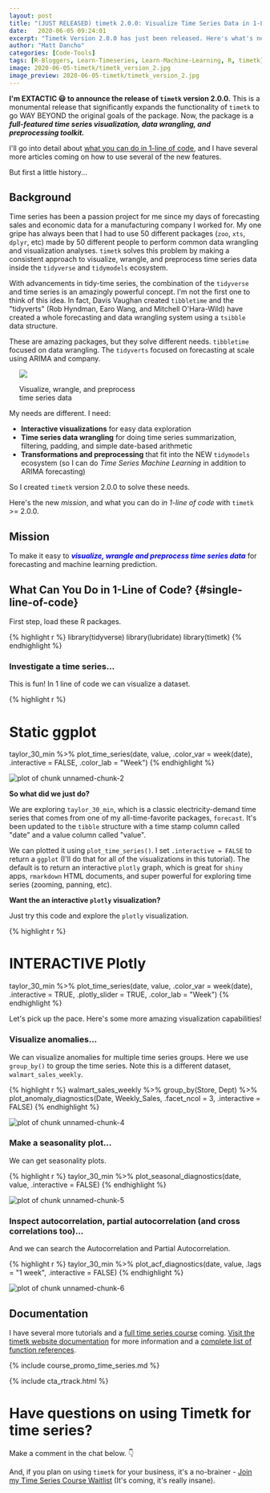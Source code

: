 ```yaml
---
layout: post
title: "(JUST RELEASED) timetk 2.0.0: Visualize Time Series Data in 1-Line of Code"
date:   2020-06-05 09:24:01
excerpt: "Timetk Version 2.0.0 has just been released. Here's what's new for time series data analysis."
author: "Matt Dancho"
categories: [Code-Tools]
tags: [R-Bloggers, Learn-Timeseries, Learn-Machine-Learning, R, timetk]
image: 2020-06-05-timetk/timetk_version_2.jpg
image_preview: 2020-06-05-timetk/timetk_version_2.jpg
---
```





__I'm EXTACTIC 😃 to announce the release of `timetk` version 2.0.0.__ This is a monumental release that significantly expands the functionality of `timetk` to go WAY BEYOND the original goals of the package. Now, the package is a ___full-featured time series visualization, data wrangling, and preprocessing toolkit.___ 

I'll go into detail about [what you can do in 1-line of code](#single-line-of-code), and I have several more articles coming on how to use several of the new features. 

But first a little history...

## Background

Time series has been a passion project for me since my days of forecasting sales and economic data for a manufacturing company I worked for. My one gripe has always been that I had to use 50 different packages (`zoo`, `xts`, `dplyr`, etc) made by 50 different people to perform common data wrangling and visualization analyses. `timetk` solves this problem by making a consistent approach to visualize, wrangle, and preprocess time series data inside the `tidyverse` and `tidymodels` ecosystem. 

With advancements in tidy-time series, the combination of the `tidyverse` and time series is an amazingly powerful concept. I'm not the first one to think of this idea. In fact, Davis Vaughan created `tibbletime` and the "tidyverts" (Rob Hyndman, Earo Wang, and Mitchell O'Hara-Wild) have created a whole forecasting and data wrangling system using a `tsibble` data structure. 

These are amazing packages, but they solve different needs. `tibbletime` focused on data wrangling. The `tidyverts` focused on forecasting at scale using ARIMA and company. 

<div class="pull-right hidden-xs" style="width:50%; margin-left:20px;">
  <a href="#" target="_blank">
  <img class="img-responsive" src="/assets/2020-06-05-timetk/timetk_version_2.jpg"> 
  </a>
  <p class="date text-center">Visualize, wrangle, and preprocess time series data</p>
</div>

My needs are different. I need:

- __Interactive visualizations__ for easy data exploration
- __Time series data wrangling__ for doing time series summarization, filtering, padding, and simple date-based arithmetic
- __Transformations and preprocessing__ that fit into the NEW `tidymodels` ecosystem (so I can do _Time Series Machine Learning_ in addition to ARIMA forecasting)

So I created `timetk` version 2.0.0 to solve these needs. 


Here's the new _mission_, and what you can do _in 1-line of code_ with `timetk` >= 2.0.0. 

## Mission

To make it easy to <span style="color:blue;">___visualize, wrangle and preprocess time series data___</span> for forecasting and machine learning prediction. 

## What Can You Do in 1-Line of Code? {#single-line-of-code}

First step, load these R packages.


{% highlight r %}
library(tidyverse)
library(lubridate)
library(timetk)
{% endhighlight %}

### Investigate a time series...

This is fun! In 1 line of code we can visualize a dataset. 


{% highlight r %}
# Static ggplot
taylor_30_min %>%
    plot_time_series(date, value, .color_var = week(date),
                     .interactive = FALSE, .color_lab = "Week")
{% endhighlight %}

![plot of chunk unnamed-chunk-2](/figure/source/2020-06-05-timetk-vesion-2-announcement/unnamed-chunk-2-1.png)

__So what did we just do?__

We are exploring `taylor_30_min`, which is a classic electricity-demand time series that comes from one of my all-time-favorite packages, `forecast`. It's been updated to the `tibble` structure with a time stamp column called "date" and a value column called "value". 

We can plotted it using `plot_time_series()`. I set `.interactive = FALSE` to return a `ggplot` (I'll do that for all of the visualizations in this tutorial). The default is to return an interactive `plotly` graph, which is great for `shiny` apps, `rmarkdown` HTML documents, and super powerful for exploring time series (zooming, panning, etc). 

__Want the an interactive `plotly` visualization?__ 

Just try this code and explore the `plotly` visualization.


{% highlight r %}
# INTERACTIVE Plotly
taylor_30_min %>%
    plot_time_series(date, value, .color_var = week(date),
                     .interactive = TRUE, .plotly_slider = TRUE, .color_lab = "Week")
{% endhighlight %}

Let's pick up the pace. Here's some more amazing visualization capabilities!

### Visualize anomalies...

We can visualize anomalies for multiple time series groups. Here we use `group_by()` to group the time series. Note this is a different dataset, `walmart_sales_weekly`.


{% highlight r %}
walmart_sales_weekly %>%
    group_by(Store, Dept) %>%
    plot_anomaly_diagnostics(Date, Weekly_Sales, 
                             .facet_ncol = 3, .interactive = FALSE)
{% endhighlight %}

![plot of chunk unnamed-chunk-4](/figure/source/2020-06-05-timetk-vesion-2-announcement/unnamed-chunk-4-1.png)

### Make a seasonality plot...

We can get seasonality plots. 


{% highlight r %}
taylor_30_min %>%
    plot_seasonal_diagnostics(date, value, .interactive = FALSE)
{% endhighlight %}

![plot of chunk unnamed-chunk-5](/figure/source/2020-06-05-timetk-vesion-2-announcement/unnamed-chunk-5-1.png)

### Inspect autocorrelation, partial autocorrelation (and cross correlations too)...

And we can search the Autocorrelation and Partial Autocorrelation. 


{% highlight r %}
taylor_30_min %>%
    plot_acf_diagnostics(date, value, .lags = "1 week", .interactive = FALSE)
{% endhighlight %}

![plot of chunk unnamed-chunk-6](/figure/source/2020-06-05-timetk-vesion-2-announcement/unnamed-chunk-6-1.png)




## Documentation

I have several more tutorials and a [full time series course](https://mailchi.mp/business-science/time-series-forecasting-course-coming-soon) coming. [Visit the timetk website documentation](https://business-science.github.io/timetk/) for more information and a [complete list of function references](https://business-science.github.io/timetk/reference/index.html). 


{% include course_promo_time_series.md %}

{% include cta_rtrack.html %}


# Have questions on using Timetk for time series?

Make a comment in the chat below. 👇

And, if you plan on using `timetk` for your business, it's a no-brainer - [Join my Time Series Course Waitlist](https://mailchi.mp/business-science/webinars) (It's coming, it's really insane). 
